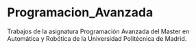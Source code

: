 # Programacion_Avanzada
Trabajos de la asignatura Programación Avanzada del Master en Automática y Robótica de la Universidad Politécnica de Madrid.
